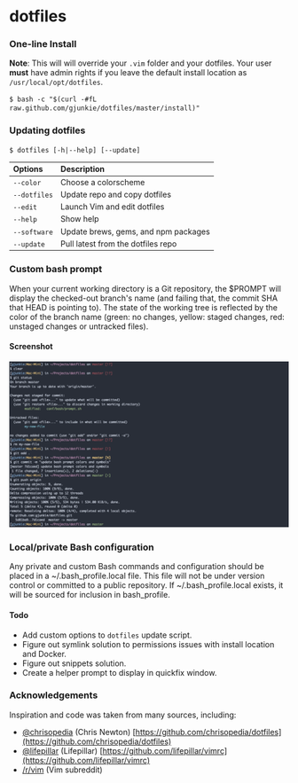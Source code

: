 # dotfiles

### One-line Install

**Note**: This will will override your `.vim` folder and your dotfiles. Your user **must** have admin rights if you leave the default install location as `/usr/local/opt/dotfiles`.
```
$ bash -c "$(curl -#fL raw.github.com/gjunkie/dotfiles/master/install)"
```

### Updating dotfiles

```
$ dotfiles [-h|--help] [--update]
```

| Options        | Description                          |
| :------------- | :----------------------------------- |
| `--color`      | Choose a colorscheme                 |
| `--dotfiles`   | Update repo and copy dotfiles        |
| `--edit`       | Launch Vim and edit dotfiles         |
| `--help`       | Show help                            |
| `--software`   | Update brews, gems, and npm packages |
| `--update`     | Pull latest from the dotfiles repo   |

### Custom bash prompt

When your current working directory is a Git repository, the $PROMPT will display the checked-out branch's name (and failing that, the commit SHA that HEAD is pointing to). The state of the working tree is reflected by the color of the branch name (green: no changes, yellow: staged changes, red: unstaged changes or untracked files).

#### Screenshot

![bash prompt](https://raw.githubusercontent.com/gjunkie/dotfiles/master/images/bash_prompt_and_git.png)

### Local/private Bash configuration

Any private and custom Bash commands and configuration should be placed in a ~/.bash_profile.local file. This file will not be under version control or committed to a public repository. If ~/.bash_profile.local exists, it will be sourced for inclusion in bash_profile.

#### Todo

- Add custom options to `dotfiles` update script.
- Figure out symlink solution to permissions issues with install location and Docker.
- Figure out snippets solution.
- Create a helper prompt to display in quickfix window.

### Acknowledgements 

Inspiration and code was taken from many sources, including:
- [@chrisopedia](https://github.com/chrisopedia/) (Chris Newton) [https://github.com/chrisopedia/dotfiles](https://github.com/chrisopedia/dotfiles)
- [@lifepillar](https://github.com/lifepillar/) (Lifepillar) [https://github.com/lifepillar/vimrc](https://github.com/lifepillar/vimrc)
- [/r/vim](https://www.reddit.com/r/vim/) (Vim subreddit)
